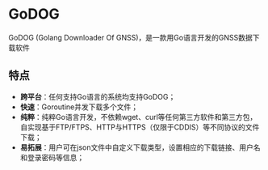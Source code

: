 # GoDOG

GoDOG (Golang Downloader Of GNSS)，是一款用Go语言开发的GNSS数据下载软件

## 特点

- **跨平台**：任何支持Go语言的系统均支持GoDOG；
- **快速**：Goroutine并发下载多个文件；
- **纯粹**：纯粹Go语言开发，不依赖wget、curl等任何第三方软件和第三方包，自实现基于FTP/FTPS、HTTP与HTTPS（仅限于CDDIS）等不同协议的文件下载；
- **易拓展**：用户可在json文件中自定义下载类型，设置相应的下载链接、用户名和登录密码等信息；
